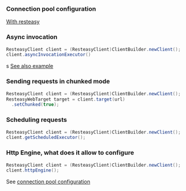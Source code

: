 ### Connection pool configuration

[With resteasy](https://www.baeldung.com/resteasy-client-tutorial)

### Async invocation
```java
ResteasyClient client = (ResteasyClient)ClientBuilder.newClient();
client.asyncInvocationExecutor()

```
s
[See also example](http://www.mastertheboss.com/jboss-frameworks/resteasy/resteasy-client-api-tutorial/)

### Sending requests in chunked mode
```java
ResteasyClient client = (ResteasyClient)ClientBuilder.newClient();
ResteasyWebTarget target = client.target(url)
  .setChunked(true);
```

### Scheduling requests
```java
ResteasyClient client = (ResteasyClient)ClientBuilder.newClient();
client.getScheduledExecutor();
```

### Http Engine, what does it allow to configure
```java
ResteasyClient client = (ResteasyClient)ClientBuilder.newClient();
client.httpEngine();
```
See [connection pool configuration](https://www.baeldung.com/resteasy-client-tutorial)
